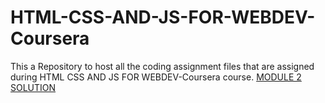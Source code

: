 # HTML-CSS-AND-JS-FOR-WEBDEV-Coursera
This a Repository to host all the coding assignment files that are assigned during HTML CSS AND JS FOR WEBDEV-Coursera course.
[MODULE 2 SOLUTION]( Subramanyarao11.github.io/Module2-soln/index.html )
